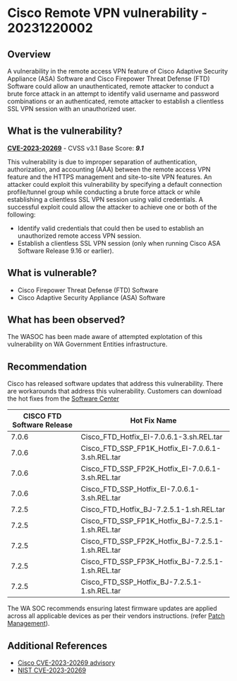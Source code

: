 # Cisco Remote VPN vulnerability - 20231220002

## Overview

A vulnerability in the remote access VPN feature of Cisco Adaptive Security Appliance (ASA) Software and Cisco Firepower Threat Defense (FTD) Software could allow an unauthenticated, remote attacker to conduct a brute force attack in an attempt to identify valid username and password combinations or an authenticated, remote attacker to establish a clientless SSL VPN session with an unauthorized user.

## What is the vulnerability?

[**CVE-2023-20269**](https://nvd.nist.gov/vuln/detail/CVE-2023-20269) - CVSS v3.1 Base Score: ***9.1***

This vulnerability is due to improper separation of authentication, authorization, and accounting (AAA) between the remote access VPN feature and the HTTPS management and site-to-site VPN features. An attacker could exploit this vulnerability by specifying a default connection profile/tunnel group while conducting a brute force attack or while establishing a clientless SSL VPN session using valid credentials. A successful exploit could allow the attacker to achieve one or both of the following:

- Identify valid credentials that could then be used to establish an unauthorized remote access VPN session.
- Establish a clientless SSL VPN session (only when running Cisco ASA Software Release 9.16 or earlier).

## What is vulnerable?

- Cisco Firepower Threat Defense (FTD) Software
- Cisco Adaptive Security Appliance (ASA) Software

## What has been observed?

The WASOC has been made aware of attempted explotation of this vulnerability on WA Government Entities infrastructure.

## Recommendation

Cisco has released software updates that address this vulnerability. There are workarounds that address this vulnerability. Customers can download the hot fixes from the [Software Center](https://software.cisco.com/download/home)

| **CISCO FTD Software Release**  | **Hot Fix Name** |
|--------------|------------|
| 7.0.6  | Cisco_FTD_Hotfix_EI-7.0.6.1-3.sh.REL.tar |
| 7.0.6  | Cisco_FTD_SSP_FP1K_Hotfix_EI-7.0.6.1-3.sh.REL.tar|
| 7.0.6  | Cisco_FTD_SSP_FP2K_Hotfix_EI-7.0.6.1-3.sh.REL.tar|
| 7.0.6  | Cisco_FTD_SSP_Hotfix_EI-7.0.6.1-3.sh.REL.tar|
| 7.2.5 | Cisco_FTD_Hotfix_BJ-7.2.5.1-1.sh.REL.tar |
| 7.2.5 | Cisco_FTD_SSP_FP1K_Hotfix_BJ-7.2.5.1-1.sh.REL.tar |
| 7.2.5 | Cisco_FTD_SSP_FP2K_Hotfix_BJ-7.2.5.1-1.sh.REL.tar |
| 7.2.5 | Cisco_FTD_SSP_FP3K_Hotfix_BJ-7.2.5.1-1.sh.REL.tar |
| 7.2.5 | Cisco_FTD_SSP_Hotfix_BJ-7.2.5.1-1.sh.REL.tar |

The WA SOC recommends ensuring latest firmware updates are applied across all applicable devices as per their vendors instructions. (refer [Patch Management](../guidelines/patch-management.md)).

## Additional References

- [Cisco CVE-2023-20269 advisory](https://sec.cloudapps.cisco.com/security/center/content/CiscoSecurityAdvisory/cisco-sa-asaftd-ravpn-auth-8LyfCkeC#vp)
- [NIST CVE-2023-20269](https://nvd.nist.gov/vuln/detail/CVE-2023-20269)